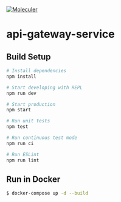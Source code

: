 [![Moleculer](https://img.shields.io/badge/Powered%20by-Moleculer-green.svg?colorB=0e83cd)](https://moleculer.services)

# api-gateway-service

## Build Setup

``` bash
# Install dependencies
npm install

# Start developing with REPL
npm run dev

# Start production
npm start

# Run unit tests
npm test

# Run continuous test mode
npm run ci

# Run ESLint
npm run lint
```

## Run in Docker

```bash
$ docker-compose up -d --build
```
